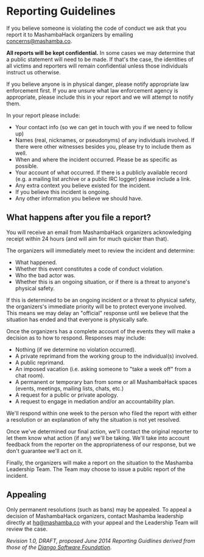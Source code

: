 # Reporting Guidelines

If you believe someone is violating the code of conduct we ask that you report it to MashambaHack organizers by emailing concerns@mashamba.co. 

**All reports will be kept confidential.** In some cases we may determine that a public statement will need to be made. If that's the case, the identities of all victims and reporters will remain confidential unless those individuals instruct us otherwise.

If you believe anyone is in physical danger, please notify appropriate law enforcement first. If you are unsure what law enforcement agency is appropriate, please include this in your report and we will attempt to notify them.

In your report please include:

* Your contact info (so we can get in touch with you if we need to follow up)
* Names (real, nicknames, or pseudonyms) of any individuals involved. If there were other witnesses besides you, please try to include them as well.
* When and where the incident occurred. Please be as specific as possible.
* Your account of what occurred. If there is a publicly available record (e.g. a mailing list archive or a public IRC logger) please include a link.
* Any extra context you believe existed for the incident.
* If you believe this incident is ongoing.
* Any other information you believe we should have.

## What happens after you file a report?

You will receive an email from MashambaHack organizers acknowledging receipt within 24 hours (and will aim for much quicker than that).

The organizers will immediately meet to review the incident and determine:

* What happened.
* Whether this event constitutes a code of conduct violation.
* Who the bad actor was.
* Whether this is an ongoing situation, or if there is a threat to anyone's physical safety.

If this is determined to be an ongoing incident or a threat to physical safety, the organizers's immediate priority will be to protect everyone involved. This means we may delay an "official" response until we believe that the situation has ended and that everyone is physically safe.

Once the organizers has a complete account of the events they will make a decision as to how to respond. Responses may include:

* Nothing (if we determine no violation occurred).
* A private reprimand from the working group to the individual(s) involved.
* A public reprimand.
* An imposed vacation (i.e. asking someone to "take a week off" from a chat room).
* A permanent or temporary ban from some or all MashambaHack spaces (events, meetings, mailing lists, chats, etc.)
* A request for a public or private apology.
* A request to engage in mediation and/or an accountability plan.

We'll respond within one week to the person who filed the report with either a resolution or an explanation of why the situation is not yet resolved.

Once we've determined our final action, we'll contact the original reporter to let them know what action (if any) we'll be taking. We'll take into account feedback from the reporter on the appropriateness of our response, but we don't guarantee we'll act on it.

Finally, the organizers will make a report on the situation to the Mashamba Leadership Team. The Team may choose to issue a public report of the incident.

## Appealing

Only permanent resolutions (such as bans) may be appealed. To appeal a decision of MashambaHack organizers, contact Mashamba leadership directly at hq@mashamba.co with your appeal and the Leadership Team will review the case.

_Revision 1.0, DRAFT, proposed June 2014_
_Reporting Guidlines derived from those of the [Django Software Foundation](https://www.djangoproject.com/conduct/reporting/)._
